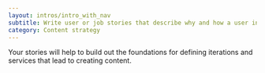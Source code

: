 ```yaml
---
layout: intros/intro_with_nav
subtitle: Write user or job stories that describe why and how a user interacts with your service or information. 
category: Content strategy
---
```

Your stories will help to build out the foundations for defining iterations and services that lead to creating content.

